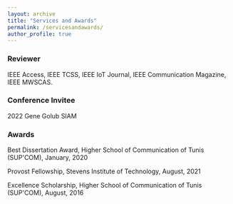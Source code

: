 ```yaml
---
layout: archive
title: "Services and Awards"
permalink: /servicesandawards/
author_profile: true
---
```


<h3 id="reviewer">Reviewer</h3><p>IEEE Access, IEEE TCSS, IEEE IoT Journal, IEEE Communication Magazine, IEEE MWSCAS.</p><h3 id="conference-volunteer">Conference Invitee</h3><p>2022 Gene Golub SIAM</p><h3 id="other-services">Awards</h3><p>Best Dissertation Award, Higher School of Communication of Tunis (SUP'COM), January, 2020</p><p>Provost Fellowship, Stevens Institute of Technology, August, 2021</p><p>Excellence Scholarship, Higher School of Communication of Tunis (SUP'COM), August, 2016</p>
